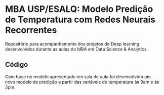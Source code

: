 # MBA USP/ESALQ: Modelo Predição de Temperatura com Redes Neurais Recorrentes

Repositório para acompanhamento dos projetos de Deep learning desenvolvidos durante as aulas do MBA em Data Science &  Analytics.

## Código

Com base no modelo apresentado em sala de aula foi desenvolvido um novo modelo de predição a partir das variáveis de temperatura às 9am e às 3pm.
